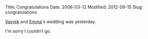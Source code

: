 Title: Congratulations
Date: 2006-03-12
Modified: 2012-09-15
Slug: congratulations

<a href="http://vavrek.com" >Vavrek</a> and <a href="http://naturalreflections.org" >Emma</a>'s <span class="removed_link">wedding</span> was yesterday.

I'm sorry I couldn't go.
